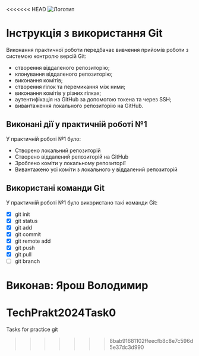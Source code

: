 <<<<<<< HEAD
![Логотип](https://media.ztu.edu.ua/wp-content/uploads/2020/02/Group-6-1-1536x465.png)

# Інструкція з використання Git

Виконання практичної роботи передбачає вивчення прийомів роботи з системою контролю версій Git:

- створення віддаленого репозиторію;
- клонування віддаленого репозиторію;
- виконання комітів;
- створення гілок та перемикання між ними;
- виконання комітів у різних гілках;
- аутентифікація на GitHub за допомогою токена та через SSH;
- вивантаження локального репозиторію на GitHub.

## Виконані дії у практичній роботі №1

У практичній роботі №1 було:

- Створено локальний репозиторій
- Створено віддалений репозиторій на GitHub
- Зроблено коміти у локальному репозиторії
- Вивантажено усі коміти з локального у віддалений репозиторій

## Використані команди Git

У практичній роботі №1 було використано такі команди Git:

- [x] git init
- [x] git status
- [x] git add
- [x] git commit
- [x] git remote add
- [x] git push
- [x] git pull 
- [ ] git branch

**Виконав:** Ярош Володимир
=======
# TechPrakt2024Task0
Tasks for practice git
>>>>>>> 8bab91681102ffeecfb8c8e7c596d5e37dc3d990
